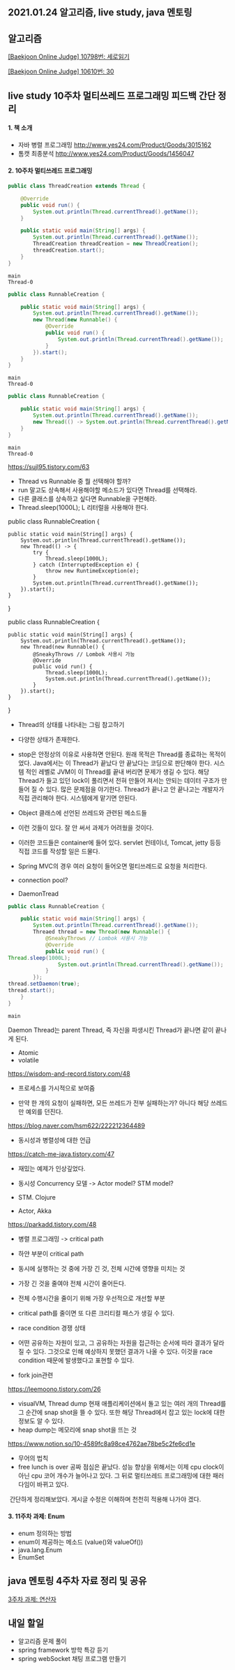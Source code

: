 ## 2021.01.24 알고리즘, live study, java 멘토링

## 알고리즘
[[Baekjoon Online Judge] 10798번: 세로읽기](https://hyeonic.tistory.com/73)

[[Baekjoon Online Judge] 10610번: 30](https://hyeonic.tistory.com/74)

## live study 10주차 멀티쓰레드 프로그래밍 피드백 간단 정리

#### 1. 책 소개
 - 자바 병렬 프로그래밍 http://www.yes24.com/Product/Goods/3015162
 - 톰캣 최종분석 http://www.yes24.com/Product/Goods/1456047

#### 2. 10주차 멀티쓰레드 프로그래밍
```java
public class ThreadCreation extends Thread {

    @Override
    public void run() {
        System.out.println(Thread.currentThread().getName());
    }

    public static void main(String[] args) {
        System.out.println(Thread.currentThread().getName());
        ThreadCreation threadCreation = new ThreadCreation();
        threadCreation.start();
    }
}
```
```
main
Thread-0
```
```java
public class RunnableCreation {

    public static void main(String[] args) {
        System.out.println(Thread.currentThread().getName());
        new Thread(new Runnable() {
            @Override
            public void run() {
                System.out.println(Thread.currentThread().getName());
            }
        }).start();
    }
}
```
```
main
Thread-0
```
```java
public class RunnableCreation {

    public static void main(String[] args) {
        System.out.println(Thread.currentThread().getName());
        new Thread(() -> System.out.println(Thread.currentThread().getName())).start();
    }
}
```
```
main
Thread-0
```
https://sujl95.tistory.com/63
 - Thread vs Runnable 중 뭘 선택해야 할까?
  - run 말고도 상속해서 사용해야할 메소드가 있다면 Thread를 선택해라.
  - 다른 클래스를 상속하고 싶다면 Runnable을 구현해라.
 - Thread.sleep(1000L); L 리터럴을 사용해야 한다.

public class RunnableCreation {

    public static void main(String[] args) {
        System.out.println(Thread.currentThread().getName());
        new Thread(() -> {
            try {
                Thread.sleep(1000L);
            } catch (InterruptedException e) {
                throw new RuntimeException(e);
            }
            System.out.println(Thread.currentThread().getName());
        }).start();
    }
}

public class RunnableCreation {

    public static void main(String[] args) {
        System.out.println(Thread.currentThread().getName());
        new Thread(new Runnable() {
            @SneakyThrows // Lombok 사용시 가능
            @Override
            public void run() {
                Thread.sleep(1000L);
                System.out.println(Thread.currentThread().getName());
            }
        }).start();
    }
}

 - Thread의 상태를 나타내는 그림 참고하기
- 다양한 상태가 존재한다.

 - stop은 안정상의 이유로 사용하면 안된다. 원래 목적은 Thread를 종료하는 목적이었다. Java에서는 이 Thread가 끝났다 안 끝났다는 코딩으로 판단해야 한다. 시스템 적인 레벨로 JVM이 이 Thread를 끝내 버리면 문제가 생길 수 있다. 해당 Thread가 들고 있던 lock이 풀리면서 전혀 만들어 져서는 안되는 데이터 구조가 만들어 질 수 있다. 많은 문제점을 야기한다. Thread가 끝나고 안 끝나고는 개발자가 직접 관리해야 한다. 시스템에게 맡기면 안된다.

 - Object 클래스에 선언된 쓰레드와 관련된 메소드들
- 이런 것들이 있다. 잘 안 써서 과제가 어려웠을 것이다.

- 이러한 코드들은 container에 들어 있다. servlet 컨테이너, Tomcat, jetty 등등 직접 코드를 작성할 일은 드물다.
- Spring MVC의 경우 여러 요청이 들어오면 멀티쓰레드로 요청을 처리한다. 

- connection pool?
- DaemonTread
```java
public class RunnableCreation {

    public static void main(String[] args) {
        System.out.println(Thread.currentThread().getName());
        Threaed thread = new Thread(new Runnable() {
            @SneakyThrows // Lombok 사용시 가능
            @Override
            public void run() {
Thread.sleep(1000L);
                System.out.println(Thread.currentThread().getName());
            }
        });
thread.setDaemon(true);
thread.start();
    }
}
```
```
main
```
 Daemon Thread는 parent Thread, 즉 자신을 파생시킨 Thread가 끝나면 같이 끝나게 된다.

 - Atomic
 - volatile

https://wisdom-and-record.tistory.com/48
 - 프로세스를 가시적으로 보여줌

- 만약 한 개의 요청이 실패하면, 모든 쓰레드가 전부 실패하는가? 아니다 해당 쓰레드만 예외를 던진다.

https://blog.naver.com/hsm622/222212364489
 - 동시성과 병렬성에 대한 언급

https://catch-me-java.tistory.com/47
 - 재밌는 예제가 인상깊었다.

- 동시성 Concurrency 모델 -> Actor model? STM model?
 - STM. Clojure
 - Actor, Akka

https://parkadd.tistory.com/48
 - 병렬 프로그래밍 -> critical path 
 - 하얀 부분이 critical path
 - 동시에 실행하는 것 중에 가장 긴 것, 전체 시간에 영향을 미치는 것
 - 가장 긴 것을 줄여야 전체 시간이 줄어든다.
 - 전체 수행시간을 줄이기 위해 가장 우선적으로 개선할 부분
 - critical path를 줄이면 또 다른 크리티컬 패스가 생길 수 있다.

 - race condition 경쟁 상태
- 어떤 공유하는 자원이 있고, 그 공유하는 자원을 접근하는 순서에 따라 결과가 달라질 수 있다. 그것으로 인해 예상하지 못했던 결과가 나올 수 있다. 이것을 race condition 때문에 발생했다고 표현할 수 있다.

 - fork join관련

https://leemoono.tistory.com/26
 - visualVM, Thread dump 현재 애플리케이션에서 돌고 있는 여러 개의 Thread를 그 순간에 snap shot을 뜰 수 있다. 또한 해당 Thread에서 잡고 있는 lock에 대한 정보도 알 수 있다.
 - heap dump는 메모리에 snap shot을 뜨는 것

https://www.notion.so/10-4589fc8a98ce4762ae78be5c2fe6cd1e
 - 무어의 법칙
 - free lunch is over 공짜 점심은 끝났다. 성능 향상을 위해서는 이제 cpu clock이 아닌 cpu 코어 개수가 늘어나고 있다. 그 뒤로 멀티쓰레드 프로그래밍에 대한 패러다임이 바뀌고 있다.

&nbsp;간단하게 정리해보았다. 게시글 수정은 이해하며 천천히 적용해 나가야 겠다.

#### 3. 11주차 과제: Enum
 - enum 정의하는 방법
 - enum이 제공하는 메소드 (value()와 valueOf())
 - java.lang.Enum
 - EnumSet

## java 멘토링 4주차 자료 정리 및 공유
[3주차 과제: 연산자](https://hyeonic.tistory.com/10)

## 내일 할일
 - 알고리즘 문제 풀이
 - spring framework 방학 특강 듣기
 - spring webSocket 채팅 프로그램 만들기